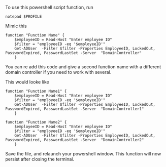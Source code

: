 To use this powershell script function, run 

    notepad $PROFILE

Mimic this

    function "Function Name" {
        $employeeID = Read-Host "Enter employee ID"
        $filter = "employeeID -eq '$employeeID'"
        Get-ADUser  -Filter $filter -Properties EmployeeID, LockedOut, PasswordExpired, PasswordLastSet -Server  "DomainController"
        }

You can re add this code and give a second function name with a different domain controller if you need to work with several.

This would looke like

    function "Function Name1" {
        $employeeID = Read-Host "Enter employee ID"
        $filter = "employeeID -eq '$employeeID'"
        Get-ADUser  -Filter $filter -Properties EmployeeID, LockedOut, PasswordExpired, PasswordLastSet -Server  "DomainController1"
        }

    function "Function Name2" {
        $employeeID = Read-Host "Enter employee ID"
        $filter = "employeeID -eq '$employeeID'"
        Get-ADUser  -Filter $filter -Properties EmployeeID, LockedOut, PasswordExpired, PasswordLastSet -Server  "DomainController2"
        }

Save the file, and relaunch your powershell window. This function will now persist after closing the terminal.
